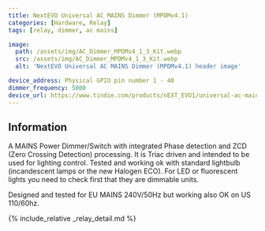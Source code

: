 ```yaml
---
title: NextEVO Universal AC MAINS Dimmer (MPDMv4.1)
categories: [Hardware, Relay]
tags: [relay, dimmer, ac mains]

image:
  path: /assets/img/AC_Dimmer_MPDMv4_1_3_Kit.webp
  src: /assets/img/AC_Dimmer_MPDMv4_1_3_Kit.webp
  alt: 'NextEVO Universal AC MAINS Dimmer (MPDMv4.1) header image'

device_address: Physical GPIO pin number 1 - 40
dimmer_frequency: 5000
device_url: https://www.tindie.com/products/nEXT_EVO1/universal-ac-mains-dimmer-mpdmv41/
---
```


## Information

A MAINS Power Dimmer/Switch with integrated Phase detection and ZCD (Zero
Crossing Detection) processing. It is Triac driven and intended to be used for
lighting control. Tested and working ok with standard lightbulb (incandescent
lamps or the new Halogen ECO). For LED or fluorescent lights you need to check
first that they are dimmable units.

Designed and tested for EU MAINS 240V/50Hz but working also OK on US 110/60hz.

{% include_relative _relay_detail.md %}
